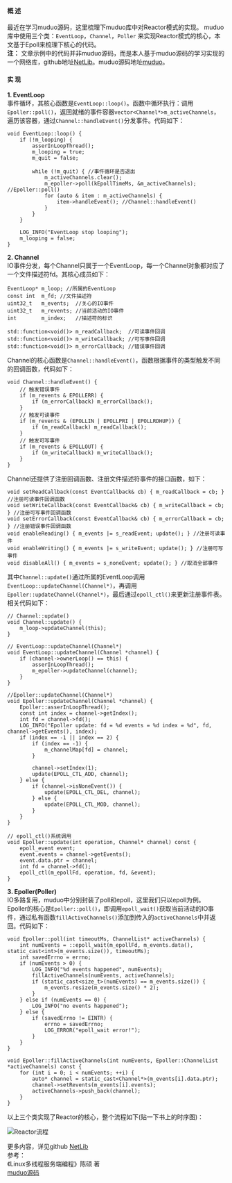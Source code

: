 #### 概 述
最近在学习muduo源码，这里梳理下muduo库中对Reactor模式的实现。
muduo库中使用三个类：`EventLoop`，`Channel`，`Poller` 来实现Reactor模式的核心，本文基于Epoll来梳理下核心的代码。  
**注：** 文章示例中的代码并非muduo源码，而是本人基于muduo源码的学习实现的一个网络库，github地址[NetLib](https://github.com/cyh1998/NetLib)。muduo源码地址[muduo](https://github.com/chenshuo/muduo)。

#### 实 现
**1. EventLoop**  
事件循环，其核心函数是`EventLoop::loop()`。函数中循环执行：调用`Epoller::poll()`，返回就绪的事件容器`vector<Channel*>m_activeChannels`，遍历该容器，通过`Channel::handleEvent()`分发事件。代码如下：
```
void EventLoop::loop() {
    if (!m_looping) {
        asserInLoopThread();
        m_looping = true;
        m_quit = false;

        while (!m_quit) { //事件循环是否退出
            m_activeChannels.clear();
            m_epoller->poll(kEpollTimeMs, &m_activeChannels); //Epoller::poll()
            for (auto & item : m_activeChannels) {
                item->handleEvent(); //Channel::handleEvent()
            }
        }
    }

    LOG_INFO("EventLoop stop looping");
    m_looping = false;
}
```
**2. Channel**  
IO事件分发，每个Channel只属于一个EventLoop，每一个Channel对象都对应了一个文件描述符fd。其核心成员如下：
```
EventLoop* m_loop; //所属的EventLoop
const int  m_fd; //文件描述符
uint32_t   m_events;  //关心的IO事件
uint32_t   m_revents; //当前活动的IO事件
int        m_index;   //描述符的标识

std::function<void()> m_readCallback;  //可读事件回调
std::function<void()> m_writeCallback; //可写事件回调
std::function<void()> m_errorCallback; //错误事件回调
```
Channel的核心函数是`Channel::handleEvent()`，函数根据事件的类型触发不同的回调函数，代码如下：
```
void Channel::handleEvent() {
    // 触发错误事件
    if (m_revents & EPOLLERR) {
        if (m_errorCallback) m_errorCallback();
    }
    // 触发可读事件
    if (m_revents & (EPOLLIN | EPOLLPRI | EPOLLRDHUP)) {
        if (m_readCallback) m_readCallback();
    }
    // 触发可写事件
    if (m_revents & EPOLLOUT) {
        if (m_writeCallback) m_writeCallback();
    }
}
```
Channel还提供了注册回调函数、注册文件描述符事件的接口函数，如下：
```
void setReadCallback(const EventCallback& cb) { m_readCallback = cb; } //注册可读事件回调函数
void setWriteCallback(const EventCallback& cb) { m_writeCallback = cb; } //注册可写事件回调函数
void setErrorCallback(const EventCallback& cb) { m_errorCallback = cb; } //注册错误事件回调函数
void enableReading() { m_events |= s_readEvent; update(); } //注册可读事件
void enableWriting() { m_events |= s_writeEvent; update(); } //注册可写事件
void disableAll() { m_events = s_noneEvent; update(); } //取消全部事件
```
其中`Channel::update()`通过所属的EventLoop调用`EventLoop::updateChannel(Channel*)`，再调用`Epoller::updateChannel(Channel*)`，最后通过`epoll_ctl()`来更新注册事件表。相关代码如下：
```
// Channel::update()
void Channel::update() {
    m_loop->updateChannel(this);
}

// EventLoop::updateChannel(Channel*)
void EventLoop::updateChannel(Channel *channel) {
    if (channel->ownerLoop() == this) {
        asserInLoopThread();
        m_epoller->updateChannel(channel);
    }
}

//Epoller::updateChannel(Channel*)
void Epoller::updateChannel(Channel *channel) {
    Epoller::asserInLoopThread();
    const int index = channel->getIndex();
    int fd = channel->fd();
    LOG_INFO("Epoller update: fd = %d events = %d index = %d", fd, channel->getEvents(), index);
    if (index == -1 || index == 2) {
        if (index == -1) {
            m_channelMap[fd] = channel;
        }

        channel->setIndex(1);
        update(EPOLL_CTL_ADD, channel);
    } else {
        if (channel->isNoneEvent()) {
            update(EPOLL_CTL_DEL, channel);
        } else {
            update(EPOLL_CTL_MOD, channel);
        }
    }
}

// epoll_ctl()系统调用
void Epoller::update(int operation, Channel* channel) const {
    epoll_event event;
    event.events = channel->getEvents();
    event.data.ptr = channel;
    int fd = channel->fd();
    epoll_ctl(m_epollFd, operation, fd, &event);
}
```
**3. Epoller(Poller)**  
IO多路复用，muduo中分别封装了poll和epoll，这里我们只以epoll为例。
Epoller的核心是`Epoller::poll()`，即调用`epoll_wait()`获取当前活动的IO事件，通过私有函数`fillActiveChannels()`添加到传入的`activeChannels`中并返回。代码如下：
```
void Epoller::poll(int timeoutMs, ChannelList* activeChannels) {
    int numEvents = ::epoll_wait(m_epollFd, m_events.data(), static_cast<int>(m_events.size()), timeoutMs);
    int savedErrno = errno;
    if (numEvents > 0) {
        LOG_INFO("%d events happened", numEvents);
        fillActiveChannels(numEvents, activeChannels);
        if (static_cast<size_t>(numEvents) == m_events.size()) {
            m_events.resize(m_events.size() * 2);
        }
    } else if (numEvents == 0) {
        LOG_INFO("no events happened");
    } else {
        if (savedErrno != EINTR) {
            errno = savedErrno;
            LOG_ERROR("epoll_wait error!");
        }
    }
}

void Epoller::fillActiveChannels(int numEvents, Epoller::ChannelList *activeChannels) const {
    for (int i = 0; i < numEvents; ++i) {
        auto* channel = static_cast<Channel*>(m_events[i].data.ptr);
        channel->setRevents(m_events[i].events);
        activeChannels->push_back(channel);
    }
}
```
以上三个类实现了Reactor的核心，整个流程如下(贴一下书上的时序图)：

![Reactor流程](https://upload-images.jianshu.io/upload_images/22192996-0020d42e01d840ef.png?imageMogr2/auto-orient/strip%7CimageView2/2/w/1240)

更多内容，详见github [NetLib](https://github.com/cyh1998/NetLib)  
参考：  
《Linux多线程服务端编程》陈硕 著  
[muduo源码](https://github.com/chenshuo/muduo)  